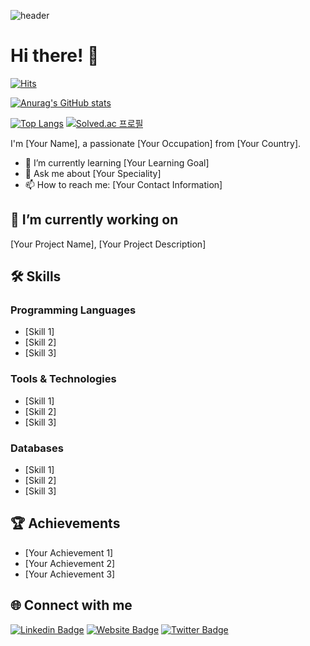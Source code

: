 ![header](https://capsule-render.vercel.app/api?type=wave&color=auto&height=300&section=header&text=capsule%20render&fontSize=90)

# Hi there! 👋
[![Hits](https://hits.seeyoufarm.com/api/count/incr/badge.svg?url=https%3A%2F%2Fgithub.com%2Fdusvlf111%2Fhit-counter&count_bg=%239B95D5&title_bg=%23D9C3C3&icon=&icon_color=%23E7E7E7&title=hits&edge_flat=true)](https://hits.seeyoufarm.com)

[![Anurag's GitHub stats](https://github-readme-stats.vercel.app/api?username=dusvlf111&show_icons=true&theme=radical)](https://github.com/anuraghazra/github-readme-stats)

[![Top Langs](https://github-readme-stats.vercel.app/api/top-langs/?username=dusvlf111&layout=compact)](https://github.com/anuraghazra/github-readme-stats)
[![Solved.ac 프로필](http://mazassumnida.wtf/api/v2/generate_badge?boj=dusvlf5950)](https://solved.ac/dusvlf5950)


I'm [Your Name], a passionate [Your Occupation] from [Your Country]. 

- 🌱 I’m currently learning [Your Learning Goal] 
- 💬 Ask me about [Your Speciality] 
- 📫 How to reach me: [Your Contact Information]

## 🔭 I’m currently working on

[Your Project Name], [Your Project Description]

## 🛠️ Skills

### Programming Languages

- [Skill 1]
- [Skill 2]
- [Skill 3]

### Tools & Technologies

- [Skill 1]
- [Skill 2]
- [Skill 3]

### Databases

- [Skill 1]
- [Skill 2]
- [Skill 3]

## 🏆 Achievements

- [Your Achievement 1]
- [Your Achievement 2]
- [Your Achievement 3]

## 🌐 Connect with me

[![Linkedin Badge](https://img.shields.io/badge/-Your%20Name-blue?style=flat-square&logo=Linkedin&logoColor=white&link=https://www.linkedin.com/in/YourLink/)](https://www.linkedin.com/in/YourLink/)
[![Website Badge](https://img.shields.io/badge/-Your%20Website-orange?style=flat-square&logo=website&logoColor=white&link=https://yourwebsite.com/)](https://yourwebsite.com/)
[![Twitter Badge](https://img.shields.io/badge/-Your%20Twitter-blue?style=flat-square&logo=twitter&logoColor=white&link=https://twitter.com/YourTwitter/)](https://twitter.com/YourTwitter/)

